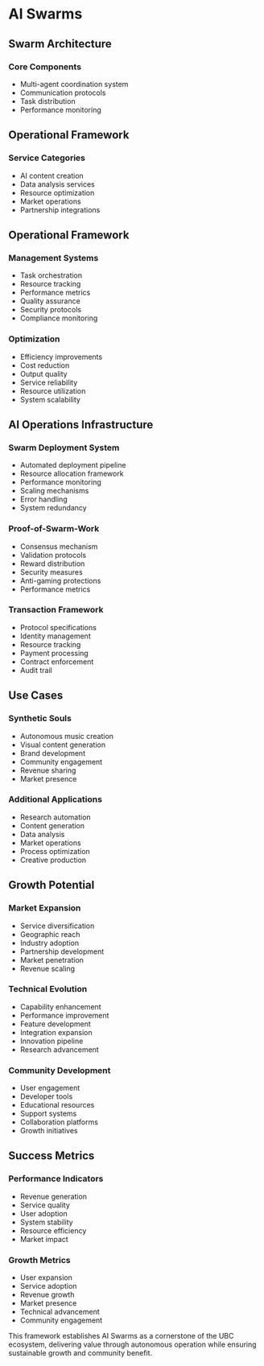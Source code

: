 # AI Swarms

## Swarm Architecture
### Core Components
- Multi-agent coordination system
- Communication protocols
- Task distribution
- Performance monitoring

## Operational Framework
### Service Categories
- AI content creation
- Data analysis services
- Resource optimization
- Market operations
- Partnership integrations


## Operational Framework
### Management Systems
- Task orchestration
- Resource tracking
- Performance metrics
- Quality assurance
- Security protocols
- Compliance monitoring

### Optimization
- Efficiency improvements
- Cost reduction
- Output quality
- Service reliability
- Resource utilization
- System scalability

## AI Operations Infrastructure
### Swarm Deployment System
- Automated deployment pipeline
- Resource allocation framework
- Performance monitoring
- Scaling mechanisms
- Error handling
- System redundancy

### Proof-of-Swarm-Work
- Consensus mechanism
- Validation protocols
- Reward distribution
- Security measures
- Anti-gaming protections
- Performance metrics

### Transaction Framework
- Protocol specifications
- Identity management
- Resource tracking
- Payment processing
- Contract enforcement
- Audit trail

## Use Cases
### Synthetic Souls
- Autonomous music creation
- Visual content generation
- Brand development
- Community engagement
- Revenue sharing
- Market presence

### Additional Applications
- Research automation
- Content generation
- Data analysis
- Market operations
- Process optimization
- Creative production

## Growth Potential
### Market Expansion
- Service diversification
- Geographic reach
- Industry adoption
- Partnership development
- Market penetration
- Revenue scaling

### Technical Evolution
- Capability enhancement
- Performance improvement
- Feature development
- Integration expansion
- Innovation pipeline
- Research advancement

### Community Development
- User engagement
- Developer tools
- Educational resources
- Support systems
- Collaboration platforms
- Growth initiatives

## Success Metrics
### Performance Indicators
- Revenue generation
- Service quality
- User adoption
- System stability
- Resource efficiency
- Market impact

### Growth Metrics
- User expansion
- Service adoption
- Revenue growth
- Market presence
- Technical advancement
- Community engagement

This framework establishes AI Swarms as a cornerstone of the UBC ecosystem, delivering value through autonomous operation while ensuring sustainable growth and community benefit.

